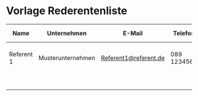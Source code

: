 # Vorlage Rederentenliste

| Name  | Unternehmen | E-Mail | Telefon | Vortragstitelt | Inhalt Zusammenfassung | Zeitslot | Technikinfos | Foto | Verantwortlich | Sonstiges |
| ------------- | ------------- | ------------- | ------------- | ------------- | ------------- | ------------- | ------------- | ------------- | ------------- | ------------- | 
| Referent 1 | Musterunternehmen | Referent1@referent.de | 089 1234567 | Mustervortrag  | Inhalt des Mustervortrags | 10.00 Uhr  | HDMI Anschluss, eigener Laptop | Ja | Mia Musterfrau | / | 
| | | | | | | | | | | |
| | | | | | | | | | | |
| | | | | | | | | | | |
| | | | | | | | | | | |
| | | | | | | | | | | |
| | | | | | | | | | | |
| | | | | | | | | | | |
